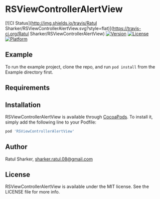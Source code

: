 # RSViewControllerAlertView

[![CI Status](http://img.shields.io/travis/Ratul Sharker/RSViewControllerAlertView.svg?style=flat)](https://travis-ci.org/Ratul Sharker/RSViewControllerAlertView)
[![Version](https://img.shields.io/cocoapods/v/RSViewControllerAlertView.svg?style=flat)](http://cocoapods.org/pods/RSViewControllerAlertView)
[![License](https://img.shields.io/cocoapods/l/RSViewControllerAlertView.svg?style=flat)](http://cocoapods.org/pods/RSViewControllerAlertView)
[![Platform](https://img.shields.io/cocoapods/p/RSViewControllerAlertView.svg?style=flat)](http://cocoapods.org/pods/RSViewControllerAlertView)

## Example

To run the example project, clone the repo, and run `pod install` from the Example directory first.

## Requirements

## Installation

RSViewControllerAlertView is available through [CocoaPods](http://cocoapods.org). To install
it, simply add the following line to your Podfile:

```ruby
pod 'RSViewControllerAlertView'
```

## Author

Ratul Sharker, sharker.ratul.08@gmail.com

## License

RSViewControllerAlertView is available under the MIT license. See the LICENSE file for more info.

